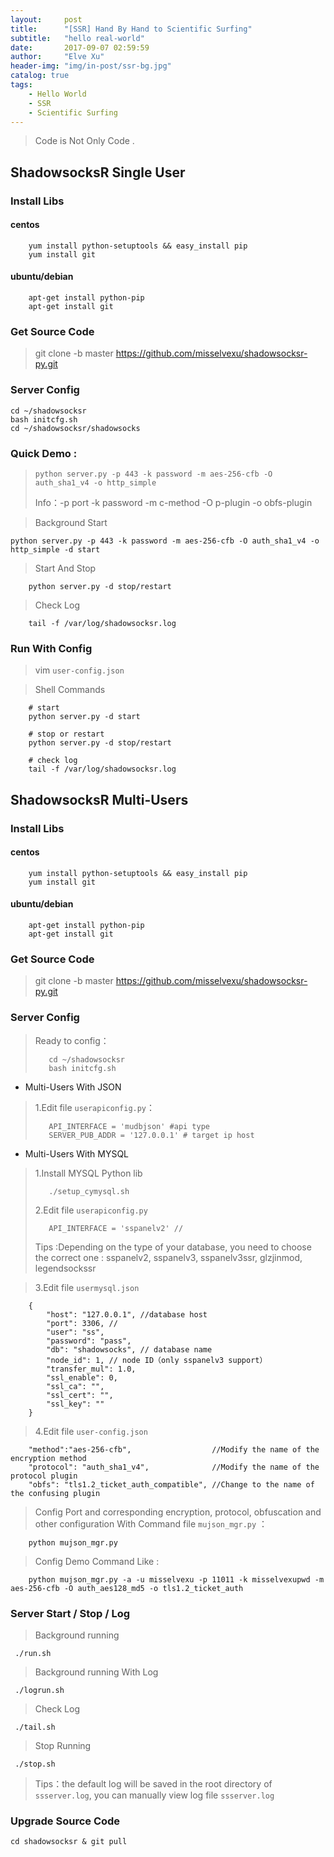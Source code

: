 ```yaml
---
layout:     post
title:      "[SSR] Hand By Hand to Scientific Surfing"
subtitle:   "hello real-world"
date:       2017-09-07 02:59:59
author:     "Elve Xu"
header-img: "img/in-post/ssr-bg.jpg"
catalog: true
tags:
    - Hello World
    - SSR
    - Scientific Surfing
---
```


> Code is Not Only Code .

## ShadowsocksR Single User
### Install Libs

#### centos
```
    yum install python-setuptools && easy_install pip
    yum install git
```

#### ubuntu/debian
```
    apt-get install python-pip
    apt-get install git
```

### Get Source Code
> git clone -b master https://github.com/misselvexu/shadowsocksr-py.git

### Server Config
```
cd ~/shadowsocksr
bash initcfg.sh
cd ~/shadowsocksr/shadowsocks

```

### Quick Demo :
>```
> python server.py -p 443 -k password -m aes-256-cfb -O auth_sha1_v4 -o http_simple
>```
> Info：-p port -k password  -m c-method -O p-plugin -o obfs-plugin

> Background Start
```
python server.py -p 443 -k password -m aes-256-cfb -O auth_sha1_v4 -o http_simple -d start
```

> Start And Stop
```
    python server.py -d stop/restart
```

> Check Log
```
    tail -f /var/log/shadowsocksr.log
```

### Run With Config
> vim `user-config.json`

> Shell Commands
```
    # start
    python server.py -d start

    # stop or restart
    python server.py -d stop/restart

    # check log
    tail -f /var/log/shadowsocksr.log
```






## ShadowsocksR Multi-Users
### Install Libs

#### centos
```
    yum install python-setuptools && easy_install pip
    yum install git
```

#### ubuntu/debian
```
    apt-get install python-pip
    apt-get install git
```

### Get Source Code
> git clone -b master https://github.com/misselvexu/shadowsocksr-py.git

### Server Config

> Ready to config：
>```
>    cd ~/shadowsocksr
>    bash initcfg.sh
>```

- Multi-Users With JSON

> 1.Edit file `userapiconfig.py`：
>```
>    API_INTERFACE = 'mudbjson' #api type
>    SERVER_PUB_ADDR = '127.0.0.1' # target ip host
>```

- Multi-Users With MYSQL

> 1.Install MYSQL Python lib
>```
>    ./setup_cymysql.sh
>```
> 2.Edit file `userapiconfig.py`
>```
>    API_INTERFACE = 'sspanelv2' //
>```
> Tips :Depending on the type of your database, you need to choose the correct one : sspanelv2, sspanelv3, sspanelv3ssr, glzjinmod, legendsockssr

> 3.Edit file `usermysql.json`

```
    {
        "host": "127.0.0.1", //database host
        "port": 3306, //
        "user": "ss",
        "password": "pass",
        "db": "shadowsocks", // database name
        "node_id": 1, // node ID（only sspanelv3 support）
        "transfer_mul": 1.0,
        "ssl_enable": 0,
        "ssl_ca": "",
        "ssl_cert": "",
        "ssl_key": ""
    }
```

> 4.Edit file `user-config.json`
```
    "method":"aes-256-cfb",                  //Modify the name of the encryption method
    "protocol": "auth_sha1_v4",              //Modify the name of the protocol plugin
    "obfs": "tls1.2_ticket_auth_compatible", //Change to the name of the confusing plugin
```


> Config Port and corresponding encryption, protocol, obfuscation and other configuration With Command file `mujson_mgr.py` ：
```
    python mujson_mgr.py
```

> Config Demo Command Like :
```
    python mujson_mgr.py -a -u misselvexu -p 11011 -k misselvexupwd -m aes-256-cfb -O auth_aes128_md5 -o tls1.2_ticket_auth
```

### Server Start / Stop / Log

> Background running
```
 ./run.sh
```
> Background running With Log
```
 ./logrun.sh
```
> Check Log
```
 ./tail.sh
```
> Stop Running
```
 ./stop.sh
```
>
> Tips：the default log will be saved in the root directory of `ssserver.log`, you can manually view log file `ssserver.log`

### Upgrade Source Code
```
cd shadowsocksr & git pull
```
